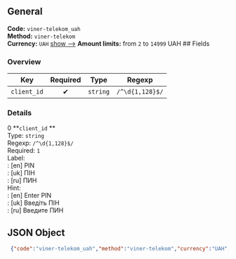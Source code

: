## General 
**Code:** `viner-telekom_uah`  
**Method:** `viner-telekom`  
**Currency:** `UAH` [show -->]() 
**Amount limits:** from `2`  to `14999`  UAH ## Fields 
### Overview 
|Key|Required|Type|Regexp| 
|:---:|:---:|:---:|:---:| 
|`client_id` |✔ |`string` |`/^\d{1,128}$/` | 
 
### Details 
0 **`client_id` **  
Type: `string`  
Regexp: `/^\d{1,128}$/`  
Required: `1`  
Label:  
: [en] PIN  
: [uk] ПІН  
: [ru] ПИН  
Hint:  
: [en] Enter PIN  
: [uk] Введіть ПІН  
: [ru] Введите ПИН  
## JSON Object 
```json
 {"code":"viner-telekom_uah","method":"viner-telekom","currency":"UAH","fields":[{"key":"client_id","type":"string","label":{"en":"PIN","uk":"\u041f\u0406\u041d","ru":"\u041f\u0418\u041d"},"regexp":"\/^\\d{1,128}$\/","required":true,"position":1,"hint":{"en":"Enter PIN","uk":"\u0412\u0432\u0435\u0434\u0456\u0442\u044c \u041f\u0406\u041d","ru":"\u0412\u0432\u0435\u0434\u0438\u0442\u0435 \u041f\u0418\u041d"},"example":"1234567899"}],"amount_min":2,"amount_max":14999}```  
